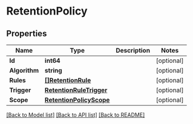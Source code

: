 # RetentionPolicy

## Properties

Name | Type | Description | Notes
------------ | ------------- | ------------- | -------------
**Id** | **int64** |  | [optional] 
**Algorithm** | **string** |  | [optional] 
**Rules** | [**[]RetentionRule**](RetentionRule.md) |  | [optional] 
**Trigger** | [**RetentionRuleTrigger**](RetentionRuleTrigger.md) |  | [optional] 
**Scope** | [**RetentionPolicyScope**](RetentionPolicyScope.md) |  | [optional] 

[[Back to Model list]](../README.md#documentation-for-models) [[Back to API list]](../README.md#documentation-for-api-endpoints) [[Back to README]](../README.md)


